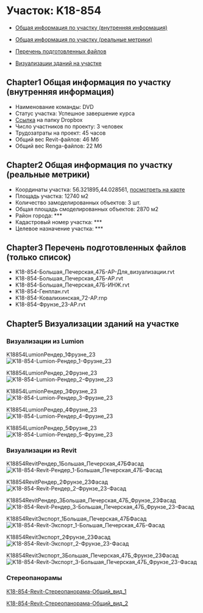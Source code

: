 # Участок: K18-854

* [Общая информация по участку (внутренняя информация)](#Chapter1)

* [Общая информация по участку (реальные метрики)](#Chapter2)

* [Перечень подготовленных файлов](#Chapter3)

* [Визуализации зданий на участке](#Chapter5)

## <a id="test">Chapter1</a> Общая информация по участку (внутренняя информация)
+ Наименование команды: DVD
+ Статус участка: Успешное завершение курса
+ [Ссылка](https://www.dropbox.com/sh/wvvgv1nw1iqred9/AADZqW-iNLIWtAXBnObUl5-Va/K18_854?dl=0) на папку Dropbox
+ Число участников по проекту: 3 человек
+ Трудозатраты на проект: 45 часов
+ Общий вес Revit-файлов: 46 Мб
+ Общий вес Renga-файлов: 22 Мб
## <a id="test">Chapter2</a> Общая информация по участку (реальные метрики)
+ Координаты участка: 56.321895,44.028561, [посмотреть на карте](https://yandex.ru/maps/47/nizhny-novgorod/?ll=56.321895%2C44.028561&z=19)
+ Площадь участка: 12740 м2
+ Количество замоделированных объектов: 3 шт.
+ Общая площадь смоделированных объектов: 2870 м2
+ Район города: *** 
+ Кадастровый номер участка: *** 
+ Целевое назначение участка: *** 
## <a id="test">Chapter3</a> Перечень подготовленных файлов (только список)
+ K18-854-Большая_Печерская_47Б-АР-Для_визуализации.rvt
+ K18-854-Большая_Печерская_47Б-АР.rvt
+ K18-854-Большая_Печерская_47Б-ИНЖ.rvt
+ K18-854-Генплан.rvt
+ K18-854-Ковалихинская_72-АР.rnp
+ K18-854-Фрунзе_23-АР.rvt
## <a id="test">Chapter5</a> Визуализации зданий на участке
### Визуализации из Lumion
K18854LumionРендер_1Фрузне_23
![K18-854-Lumion-Рендер_1-Фрузне_23](/Images/K18_854/K18-854-Lumion-Рендер_1-Фрузне_23_Compressed.jpg)

K18854LumionРендер_2Фрузне_23
![K18-854-Lumion-Рендер_2-Фрузне_23](/Images/K18_854/K18-854-Lumion-Рендер_2-Фрузне_23_Compressed.jpg)

K18854LumionРендер_3Фрузне_23
![K18-854-Lumion-Рендер_3-Фрузне_23](/Images/K18_854/K18-854-Lumion-Рендер_3-Фрузне_23_Compressed.jpg)

K18854LumionРендер_4Фрузне_23
![K18-854-Lumion-Рендер_4-Фрузне_23](/Images/K18_854/K18-854-Lumion-Рендер_4-Фрузне_23_Compressed.jpg)

K18854LumionРендер_5Фрузне_23
![K18-854-Lumion-Рендер_5-Фрузне_23](/Images/K18_854/K18-854-Lumion-Рендер_5-Фрузне_23_Compressed.jpg)

### Визуализации из Revit
K18854RevitРендер_1Большая_Печерская_47БФасад
![K18-854-Revit-Рендер_1-Большая_Печерская_47Б-Фасад](/Images/K18_854/K18-854-Revit-Рендер_1-Большая_Печерская_47Б-Фасад_Compressed.jpg)

K18854RevitРендер_2Фрунзе_23Фасад
![K18-854-Revit-Рендер_2-Фрунзе_23-Фасад](/Images/K18_854/K18-854-Revit-Рендер_2-Фрунзе_23-Фасад_Compressed.jpg)

K18854RevitРендер_3Большая_Печерская_47Б_Фрунзе_23Фасад
![K18-854-Revit-Рендер_3-Большая_Печерская_47Б_Фрунзе_23-Фасад](/Images/K18_854/K18-854-Revit-Рендер_3-Большая_Печерская_47Б_Фрунзе_23-Фасад_Compressed.jpg)

K18854RevitЭкспорт_1Большая_Печерская_47БФасад
![K18-854-Revit-Экспорт_1-Большая_Печерская_47Б-Фасад](/Images/K18_854/K18-854-Revit-Экспорт_1-Большая_Печерская_47Б-Фасад_Compressed.jpg)

K18854RevitЭкспорт_2Фрунзе_23Фасад
![K18-854-Revit-Экспорт_2-Фрунзе_23-Фасад](/Images/K18_854/K18-854-Revit-Экспорт_2-Фрунзе_23-Фасад_Compressed.jpg)

K18854RevitЭкспорт_3Большая_Печерская_47Б_Фрунзе_23Фасад
![K18-854-Revit-Экспорт_3-Большая_Печерская_47Б_Фрунзе_23-Фасад](/Images/K18_854/K18-854-Revit-Экспорт_3-Большая_Печерская_47Б_Фрунзе_23-Фасад_Compressed.jpg)

### Стереопанорамы
[К18-854-Revit-Стереопанорама-Общий_вид_1](https://pano.autodesk.com/pano.html?url=jpgs/7e9c4633-35e5-460f-99c2-ec417b896edb&version=2)

[К18-854-Revit-Стереопанорама-Общий_вид_2](https://pano.autodesk.com/pano.html?url=jpgs/c0988669-275c-45f0-8e2d-458978c3f16d&version=2)


